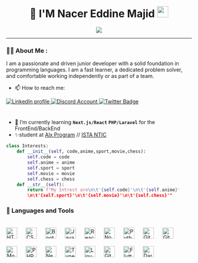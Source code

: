 <div align="center">
    <h1>
      🎈 I'M Nacer Eddine Majid
      <img src="https://media.giphy.com/media/hvRJCLFzcasrR4ia7z/giphy.gif" width="30px"/>
    </h1>
  </div>
  <p align="center">
  <a href="https://github.com/DenverCoder1/readme-typing-svg"><img src="https://readme-typing-svg.herokuapp.com?color=%2336BCF7&size=24&center=true&lines=I'm+Full+Stack+Web+Developer"></a>
</p>

---

### :man_technologist: About Me :

<p>I am a passionate and driven junior developer with a solid foundation in programming languages. I am a fast learner, a dedicated problem solver, and comfortable working independently or as part of a team.</p>

- 📫 How to reach me:
<div id="badges">
    <a href="https://www.linkedin.com/in/nacer-eddine-majid-bb0181262/">
      <img src="https://img.shields.io/badge/LinkedIn-blue?style=for-the-badge&logo=linkedin&logoColor=white" alt="LinkedIn profile"/>
    </a>
    <a href="https://www.discordapp.com/users/689985604087316503">
      <img src="https://img.shields.io/badge/NACEREDDINE-%237289DA.svg?style=for-the-badge&logo=discord&logoColor=white" alt="Discord Account"/>
    </a>
    <a href="https://twitter.com/NacerEd94535091">
      <img src="https://img.shields.io/badge/Twitter-blue?style=for-the-badge&logo=twitter&logoColor=white" alt="Twitter Badge"/>
    </a>
  </div>

#

- 🎯 I’m currently learning **`Next.js/React`** **`PHP/Laravel`** for the FrontEnd/BackEnd
- ✨student at <a href="https://www.alxafrica.com/">Alx Program</a> // <a href="https://www.ofppt.ma/">ISTA NTIC</a>

```python
class Interests:
    def __init__(self, code,anime,sport,movie,chess):
        self.code = code
        self.anime = anime
        self.sport = sport
        self.movie = movie
        self.chess = chess
    def __str__(self):
        return f"My Intrest are\n\t'{self.code}'\n\t'{self.anime}'
        \n\t'{self.sport}'\n\t'{self.movie}'\n\t'{self.chess}'"
```

### 🧰 Languages and Tools

<img align="left" alt="HTML" width="30px" style="padding-right:20px; margin-top:20px;" src="https://cdn.jsdelivr.net/gh/devicons/devicon/icons/html5/html5-plain.svg" />
<img align="left" alt="CSS" width="30px" style="padding-right:20px; margin-top:20px;" src="https://cdn.jsdelivr.net/gh/devicons/devicon/icons/css3/css3-plain.svg" />
<img align="left" alt="Bootstrap" width="30px" style="padding-right:20px; margin-top:20px;" src="https://cdn.jsdelivr.net/gh/devicons/devicon/icons/bootstrap/bootstrap-plain-wordmark.svg" />
<img align="left" alt="JavaScript" width="30px" style="padding-right:20px; margin-top:20px;" src="https://cdn.jsdelivr.net/gh/devicons/devicon/icons/javascript/javascript-plain.svg" />
<img align="left" alt="React" width="30px" style="padding-right:20px; margin-top:20px;" src="https://cdn.jsdelivr.net/gh/devicons/devicon/icons/react/react-original.svg" />
<img align="left" alt="NodeJS" width="30px" style="padding-right:20px; margin-top:20px;" src="https://cdn.jsdelivr.net/gh/devicons/devicon/icons/nodejs/nodejs-original.svg" />
<img align="left" alt="Python" width="30px" style="padding-right:20px; margin-top:20px;" src="https://cdn.jsdelivr.net/gh/devicons/devicon/icons/python/python-plain.svg" />
<img align="left" alt="Git" width="30px" style="padding-right:20px; margin-top:20px;" src="https://cdn.jsdelivr.net/gh/devicons/devicon/icons/git/git-original.svg" />
<img align="left" alt="GitHub" width="30px" style="padding-right:20px; margin-top:20px;" src="https://cdn.jsdelivr.net/gh/devicons/devicon/icons/github/github-original.svg" />
<img align="left" alt="MongoDb" width="30px" style="padding-right:20px; margin-top:20px;" src="https://cdn.jsdelivr.net/gh/devicons/devicon/icons/mongodb/mongodb-original-wordmark.svg" />
<img align="left" alt="PHP" width="30px" style="padding-right:20px; margin-top:20px;" src="https://cdn.jsdelivr.net/gh/devicons/devicon/icons/php/php-original.svg" />
<img align="left" alt="NextJs" width="30px" style="padding-right:20px; margin-top:20px;" src="https://cdn.jsdelivr.net/gh/devicons/devicon/icons/nextjs/nextjs-line.svg" />
<img align="left" alt="TypeScript" width="30px" style="padding-right:20px; margin-top:20px;" src="https://cdn.jsdelivr.net/gh/devicons/devicon/icons/typescript/typescript-plain.svg" />
<img align="left" alt="Linux" width="30px" style="padding-right:20px; margin-top:20px;" src="https://cdn.jsdelivr.net/gh/devicons/devicon/icons/linux/linux-original.svg" />
<img align="left" alt="GitLab" width="30px" style="padding-right:20px; margin-top:20px;" src="https://cdn.jsdelivr.net/gh/devicons/devicon/icons/gitlab/gitlab-original.svg" />
<img align="left" alt="Flutter" width="30px" style="padding-right:20px; margin-top:20px;" src="https://cdn.jsdelivr.net/gh/devicons/devicon/icons/flutter/flutter-original.svg" />
<img align="left" alt="Dart" width="30px" style="padding-right:20px; margin-top:20px;" src="https://cdn.jsdelivr.net/gh/devicons/devicon/icons/dart/dart-original.svg" />
